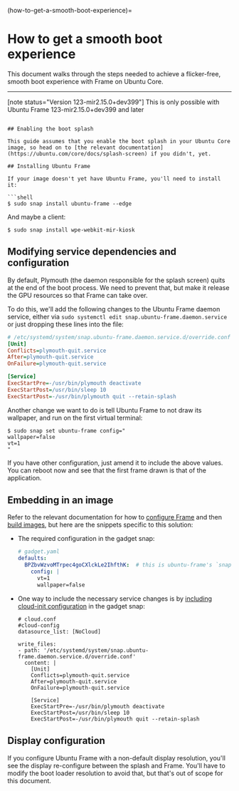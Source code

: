 (how-to-get-a-smooth-boot-experience)=

# How to get a smooth boot experience

This document walks through the steps needed to achieve a flicker-free, smooth boot experience with Frame on Ubuntu Core.

______________________________________________________________________

[note status="Version 123-mir2.15.0+dev399"]
This is only possible with Ubuntu Frame 123-mir2.15.0+dev399 and later

````

## Enabling the boot splash

This guide assumes that you enable the boot splash in your Ubuntu Core image, so head on to [the relevant documentation](https://ubuntu.com/core/docs/splash-screen) if you didn't, yet.

## Installing Ubuntu Frame

If your image doesn't yet have Ubuntu Frame, you'll need to install it:

```shell
$ sudo snap install ubuntu-frame --edge
````

And maybe a client:

```shell
$ sudo snap install wpe-webkit-mir-kiosk
```

## Modifying service dependencies and configuration

By default, Plymouth (the daemon responsible for the splash screen) quits at the end of the boot process. We need to prevent that, but make it release the GPU resources so that Frame can take over.

To do this, we'll add the following changes to the Ubuntu Frame daemon service, either via `sudo systemctl edit snap.ubuntu-frame.daemon.service` or just dropping these lines into the file:

```ini
# /etc/systemd/system/snap.ubuntu-frame.daemon.service.d/override.conf
[Unit]
Conflicts=plymouth-quit.service
After=plymouth-quit.service
OnFailure=plymouth-quit.service

[Service]
ExecStartPre=-/usr/bin/plymouth deactivate
ExecStartPost=/usr/bin/sleep 10
ExecStartPost=-/usr/bin/plymouth quit --retain-splash
```

Another change we want to do is tell Ubuntu Frame to not draw its wallpaper, and run on the first virtual terminal:

```shell
$ sudo snap set ubuntu-frame config="
wallpaper=false
vt=1
"
```

If you have other configuration, just amend it to include the above values. You can reboot now and see that the first frame drawn is that of the application.

## Embedding in an image

Refer to the relevant documentation for how to [configure Frame](/reference/configuring-ubuntu-frame-through-a-gadget-snap.md) and then [build images](https://documentation.ubuntu.com/core/image-building/), but here are the snippets specific to this solution:

- The required configuration in the gadget snap:

  ```yaml
  # gadget.yaml
  defaults:
    BPZbvWzvoMTrpec4goCXlckLe2IhfthK:  # this is ubuntu-frame's `snap-id`
      config: |
        vt=1
        wallpaper=false
  ```

- One way to include the necessary service changes is by [including cloud-init configuration](https://documentation.ubuntu.com/core/reference/gadget-snap-format/index.html#setup-files) in the gadget snap:

  ```
  # cloud.conf
  #cloud-config
  datasource_list: [NoCloud]

  write_files:
  - path: '/etc/systemd/system/snap.ubuntu-frame.daemon.service.d/override.conf'
    content: |
      [Unit]
      Conflicts=plymouth-quit.service
      After=plymouth-quit.service
      OnFailure=plymouth-quit.service

      [Service]
      ExecStartPre=-/usr/bin/plymouth deactivate
      ExecStartPost=/usr/bin/sleep 10
      ExecStartPost=-/usr/bin/plymouth quit --retain-splash
  ```

## Display configuration

If you configure Ubuntu Frame with a non-default display resolution, you'll see the display re-configure between the splash and Frame. You'll have to modify the boot loader resolution to avoid that, but that's out of scope for this document.
